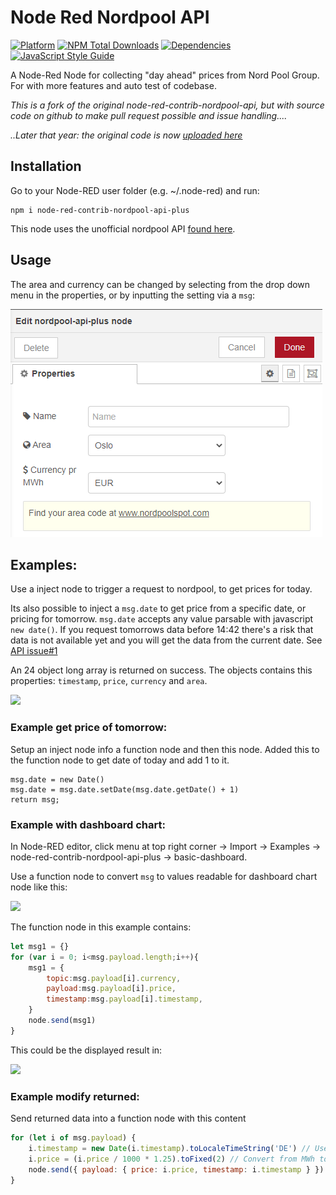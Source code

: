 # Node Red Nordpool API

[![Platform](https://img.shields.io/badge/platform-Node--RED-red)](https://nodered.org)
[![NPM Total Downloads](https://img.shields.io/npm/dt/node-red-contrib-nordpool-api-plus.svg)](https://www.npmjs.com/package/node-red-contrib-nordpool-api-plus)
[![Dependencies](https://img.shields.io/librariesio/release/npm/node-red-contrib-nordpool-api-plus.svg)](https://libraries.io/github/zinen/node-red-contrib-nordpool-api-plus)
[![JavaScript Style Guide](https://img.shields.io/badge/code_style-standard-brightgreen.svg)](https://standardjs.com)

A Node-Red Node for collecting "day ahead" prices from Nord Pool Group. For with more features and auto test of codebase.

*This is a fork of the original node-red-contrib-nordpool-api, but with source code on github to make pull request possible and issue handling....*

*..Later that year: the original code is now [uploaded here](https://github.com/Csstenersen/node-red-contrib-nordpool-api)*

## Installation
Go to your Node-RED user folder (e.g. ~/.node-red) and run:
```
npm i node-red-contrib-nordpool-api-plus
```
This node uses the unofficial nordpool API [found here](https://github.com/samuelmr/nordpool-node).

## Usage


The area and currency can be changed by selecting from the drop down menu in the properties, or by inputting the setting via a `msg`:

![](/img/example.png)

## Examples:
Use a inject node to trigger a request to nordpool, to get prices for today.

Its also possible to inject a `msg.date` to get price from a specific date, or pricing for tomorrow. `msg.date` accepts any value parsable with javascript `new date()`. If you request tomorrows data before 14:42 there's a risk that data is not available yet and you will get the data from the current date. See [API issue#1](https://github.com/samuelmr/nordpool-node/issues/1#issuecomment-316583765)

An 24 object long array is returned on success. The objects contains this properties: `timestamp`, `price`, `currency` and `area`.

![](/img/example3.png)

### Example get price of tomorrow:

Setup an inject node info a function node and then this node.
Added this to the function node to get date of today and add 1 to it.
```
msg.date = new Date()
msg.date = msg.date.setDate(msg.date.getDate() + 1)
return msg;
```

### Example with dashboard chart:
In Node-RED editor, click menu at top right corner -> Import -> Examples -> node-red-contrib-nordpool-api-plus -> basic-dashboard.

Use a function node to convert `msg` to values readable for dashboard chart node like this:

![](/img/example5.png)

The function node in this example contains:

```js
let msg1 = {}
for (var i = 0; i<msg.payload.length;i++){
    msg1 = {
        topic:msg.payload[i].currency, 
        payload:msg.payload[i].price, 
        timestamp:msg.payload[i].timestamp,
    }
    node.send(msg1)
}
```

This could be the displayed result in:

![](/img/example6.png)



### Example modify returned:
Send returned data into a function node with this content

```js
for (let i of msg.payload) {
    i.timestamp = new Date(i.timestamp).toLocaleTimeString('DE') // Use DE format of time
    i.price = (i.price / 1000 * 1.25).toFixed(2) // Convert from MWh to kWh and add 20% tax
    node.send({ payload: { price: i.price, timestamp: i.timestamp } })
}
```